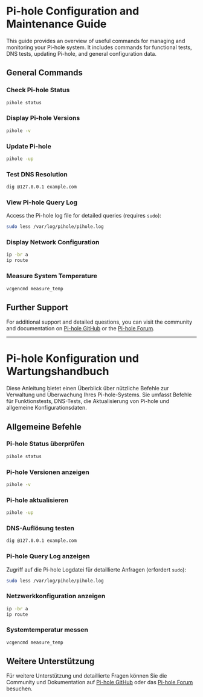 
# Pi-hole Configuration and Maintenance Guide 

This guide provides an overview of useful commands for managing and monitoring your Pi-hole system. It includes commands for functional tests, DNS tests, updating Pi-hole, and general configuration data.

## General Commands

### Check Pi-hole Status

```sh
pihole status
```

### Display Pi-hole Versions

```sh
pihole -v
```

### Update Pi-hole

```sh
pihole -up
```

### Test DNS Resolution

```sh
dig @127.0.0.1 example.com
```

### View Pi-hole Query Log

Access the Pi-hole log file for detailed queries (requires `sudo`):

```sh
sudo less /var/log/pihole/pihole.log
```

### Display Network Configuration

```sh
ip -br a
ip route
```

### Measure System Temperature

```sh
vcgencmd measure_temp
```

## Further Support

For additional support and detailed questions, you can visit the community and documentation on [Pi-hole GitHub](https://github.com/pi-hole/pi-hole) or the [Pi-hole Forum](https://discourse.pi-hole.net/).


---

# Pi-hole Konfiguration und Wartungshandbuch

Diese Anleitung bietet einen Überblick über nützliche Befehle zur Verwaltung und Überwachung Ihres Pi-hole-Systems. Sie umfasst Befehle für Funktionstests, DNS-Tests, die Aktualisierung von Pi-hole und allgemeine Konfigurationsdaten.

## Allgemeine Befehle

### Pi-hole Status überprüfen

```sh
pihole status
```

### Pi-hole Versionen anzeigen

```sh
pihole -v
```

### Pi-hole aktualisieren

```sh
pihole -up
```

### DNS-Auflösung testen

```sh
dig @127.0.0.1 example.com
```

### Pi-hole Query Log anzeigen

Zugriff auf die Pi-hole Logdatei für detaillierte Anfragen (erfordert `sudo`):

```sh
sudo less /var/log/pihole/pihole.log
```

### Netzwerkkonfiguration anzeigen

```sh
ip -br a
ip route
```

### Systemtemperatur messen

```sh
vcgencmd measure_temp
```

## Weitere Unterstützung

Für weitere Unterstützung und detaillierte Fragen können Sie die Community und Dokumentation auf [Pi-hole GitHub](https://github.com/pi-hole/pi-hole) oder das [Pi-hole Forum](https://discourse.pi-hole.net/) besuchen.

